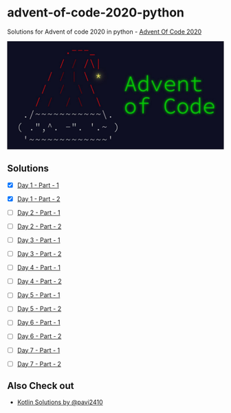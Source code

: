 # advent-of-code-2020-python
Solutions for Advent of code 2020 in python - [Advent Of Code 2020](https://adventofcode.com/)

![Thumbnail](https://github.com/kamaravichow/advent-of-code-2020-python/raw/main/images/banner.jpeg)


## Solutions

- [x] [Day 1 - Part - 1](https://github.com/kamaravichow/advent-of-code-2020-python/blob/main/day1/part1/solution.py)
- [x] [Day 1 - Part - 2](https://github.com/kamaravichow/advent-of-code-2020-python/blob/main/day1/part2/solution.py)


- [ ] [Day 2 - Part - 1](https://github.com/kamaravichow/advent-of-code-2020-python/blob/main/day2/part1/solution.py)
- [ ] [Day 2 - Part - 2](https://github.com/kamaravichow/advent-of-code-2020-python/blob/main/day2/part2/solution.py)


- [ ] [Day 3 - Part - 1](https://github.com/kamaravichow/advent-of-code-2020-python/blob/main/day3/part1/solution.py)
- [ ] [Day 3 - Part - 2](https://github.com/kamaravichow/advent-of-code-2020-python/blob/main/day3/part2/solution.py)


- [ ] [Day 4 - Part - 1](https://github.com/kamaravichow/advent-of-code-2020-python/blob/main/day4/part1/solution.py)
- [ ] [Day 4 - Part - 2](https://github.com/kamaravichow/advent-of-code-2020-python/blob/main/day4/part2/solution.py)


- [ ] [Day 5 - Part - 1](https://github.com/kamaravichow/advent-of-code-2020-python/blob/main/day5/part1/solution.py)
- [ ] [Day 5 - Part - 2](https://github.com/kamaravichow/advent-of-code-2020-python/blob/main/day5/part2/solution.py)


- [ ] [Day 6 - Part - 1](https://github.com/kamaravichow/advent-of-code-2020-python/blob/main/day6/part1/solution.py)
- [ ] [Day 6 - Part - 2](https://github.com/kamaravichow/advent-of-code-2020-python/blob/main/day6/part2/solution.py)


- [ ] [Day 7 - Part - 1](https://github.com/kamaravichow/advent-of-code-2020-python/blob/main/day7/part1/solution.py)
- [ ] [Day 7 - Part - 2](https://github.com/kamaravichow/advent-of-code-2020-python/blob/main/day7/part2/solution.py)




## Also Check out 

- [Kotlin Solutions by @pavi2410](https://github.com/pavi2410/AdventOfCode2020-KT)